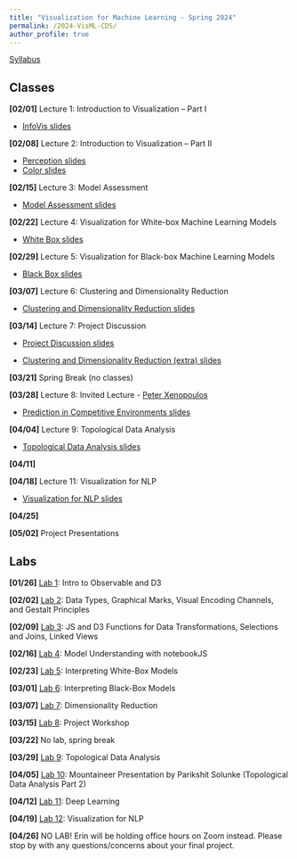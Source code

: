 ```yaml
---
title: "Visualization for Machine Learning - Spring 2024"
permalink: /2024-VisML-CDS/
author_profile: true
---
```


<!-- [Syllabus](/2024-VisML-CDS/DS-GA-3001---Spring-2024.pdf) -->

[Syllabus](/2024-VisML-CDS/syllabus)

## Classes

**[02/01]** Lecture 1: Introduction to Visualization – Part I

- [InfoVis slides](/2024-VisML-CDS/slides/infovis)

**[02/08]** Lecture 2: Introduction to Visualization – Part II

- [Perception slides](/2024-VisML-CDS/slides/perception)
- [Color slides](/2024-VisML-CDS/slides/color)

**[02/15]** Lecture 3: Model Assessment

- [Model Assessment slides](/2024-VisML-CDS/slides/model_assessment)

**[02/22]** Lecture 4: Visualization for White-box Machine Learning Models

- [White Box slides](/2024-VisML-CDS/slides/white_box)

**[02/29]** Lecture 5: Visualization for Black-box Machine Learning Models

- [Black Box slides](/2024-VisML-CDS/slides/black_box)

**[03/07]** Lecture 6:  Clustering and Dimensionality Reduction

- [Clustering and Dimensionality Reduction slides](/2024-VisML-CDS/slides/clustering-dm)

**[03/14]** Lecture 7: Project Discussion

- [Project Discussion slides](/2024-VisML-CDS/slides/project)

- [Clustering and Dimensionality Reduction (extra) slides](/2024-VisML-CDS/slides/clustering-dm2)

**[03/21]** Spring Break (no classes)

**[03/28]** Lecture 8: Invited Lecture - [Peter Xenopoulos](https://www.peterxeno.com/)

- [Prediction in Competitive Environments slides](https://docs.google.com/presentation/d/1c2HEF1pWe9MD65V1NbHk8OCeGYUSzwo0ctAnN503YCI/edit#slide=id.p)

**[04/04]** Lecture 9: Topological Data Analysis

- [Topological Data Analysis slides](/2024-VisML-CDS/slides/tda)

**[04/11]**

**[04/18]** Lecture 11: Visualization for NLP
- [Visualization for NLP slides](/2024-VisML-CDS/slides/vis4nlp)

**[04/25]**

**[05/02]** Project Presentations

## Labs

**[01/26]** [Lab 1](/2024-VisML-CDS/Labs/VisML-Lab-Week1-Recap): Intro to Observable and D3

**[02/02]** [Lab 2](/2024-VisML-CDS/Labs/VisML-Lab-Week2-recap): Data Types, Graphical Marks,  Visual Encoding Channels, and Gestalt Principles

**[02/09]** [Lab 3](/2024-VisML-CDS/Labs/VisML-Lab-Week3-recap): JS and D3 Functions for Data Transformations, Selections and Joins, Linked Views

**[02/16]** [Lab 4](/2024-VisML-CDS/Labs/VisML-Lab-Week4-recap): Model Understanding with notebookJS

**[02/23]** [Lab 5](/2024-VisML-CDS/Labs/VisML-Lab-Week5-recap): Interpreting White-Box Models

**[03/01]** [Lab 6](https://ctsilva.github.io/2024-VisML-CDS/Labs/Lab_Week_6/VisML-Lab-Week6-recap/): Interpreting Black-Box Models

**[03/07]** [Lab 7](https://ctsilva.github.io/2024-VisML-CDS/Labs/Lab_Week_7/VisML-Lab-Week7-recap/): Dimensionality Reduction

**[03/15]** [Lab 8](https://ctsilva.github.io/2024-VisML-CDS/Labs/Lab_Week_8/VisML-Lab-Week8-recap/): Project Workshop 

**[03/22]** No lab, spring break

**[03/29]** [Lab 9](https://ctsilva.github.io/2024-VisML-CDS/Labs/Lab_Week_9/VisML-Lab-Week9-recap/): Topological Data Analysis

**[04/05]** [Lab 10](https://ctsilva.github.io/2024-VisML-CDS/Labs/Lab_Week_10/VisML-Lab-Week10-recap/): Mountaineer Presentation by Parikshit Solunke (Topological Data Analysis Part 2)

**[04/12]** [Lab 11](https://ctsilva.github.io/2024-VisML-CDS/Labs/Lab_Week_11/VisML-Lab-Week11-recap/): Deep Learning 

**[04/19]** [Lab 12](https://ctsilva.github.io/2024-VisML-CDS/Labs/Lab_Week_12/VisML-Lab-Week12-recap/): Visualization for NLP 

**[04/26]** NO LAB! Erin will be holding office hours on Zoom instead. Please stop by with any questions/concerns about your final project. 
